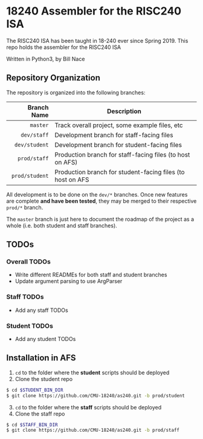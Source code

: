 # 18240 Assembler for the RISC240 ISA
The RISC240 ISA has been taught in 18-240 ever since Spring 2019.
This repo holds the assembler for the RISC240 ISA

Written in Python3, by Bill Nace

## Repository Organization
The repository is organized into the following branches:

| Branch Name    | Description                                                         |
| -------------: | ------------------------------------------------------------------- |
| `master`       | Track overall project, some example files, etc |
| `dev/staff`    | Development branch for staff-facing files                           |
| `dev/student`  | Development branch for student-facing files                         |
| `prod/staff`   | Production branch for staff-facing files (to host on AFS)           |
| `prod/student` | Production branch for student-facing files (to host on AFS          |

All development is to be done on the `dev/*` branches. Once new features are
complete **and have been tested**, they may be merged to their respective `prod/*`
branch.

The `master` branch is just here to document the roadmap of the project as a
whole (i.e. both student and staff branches). 

## TODOs
### Overall TODOs
- Write different READMEs for both staff and student branches
- Update argument parsing to use ArgParser

### Staff TODOs
- Add any staff TODOs

### Student TODOs
- Add any student TODOs

## Installation in AFS
1. `cd` to the folder where the **student** scripts should be deployed
2. Clone the student repo

```bash
$ cd $STUDENT_BIN_DIR
$ git clone https://github.com/CMU-18240/as240.git -b prod/student
```
3. `cd` to the folder where the **staff** scripts should be deployed
4. Clone the staff repo

```bash
$ cd $STAFF_BIN_DIR
$ git clone https://github.com/CMU-18240/as240.git -b prod/staff
```
